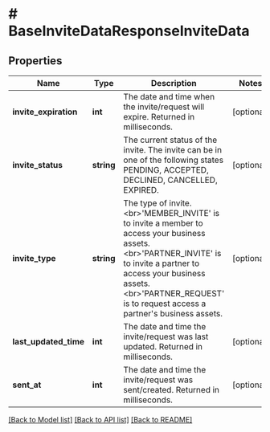 # # BaseInviteDataResponseInviteData

## Properties

Name | Type | Description | Notes
------------ | ------------- | ------------- | -------------
**invite_expiration** | **int** | The date and time when the invite/request will expire. Returned in milliseconds. | [optional]
**invite_status** | **string** | The current status of the invite. The invite can be in one of the following states PENDING, ACCEPTED, DECLINED, CANCELLED, EXPIRED. | [optional]
**invite_type** | **string** | The type of invite. &lt;br&gt;&#39;MEMBER_INVITE&#39; is to invite a member to access your business assets. &lt;br&gt;&#39;PARTNER_INVITE&#39; is to invite a partner to access your business assets. &lt;br&gt;&#39;PARTNER_REQUEST&#39; is to request access a partner&#39;s business assets. | [optional]
**last_updated_time** | **int** | The date and time the invite/request was last updated. Returned in milliseconds. | [optional]
**sent_at** | **int** | The date and time the invite/request was sent/created. Returned in milliseconds. | [optional]

[[Back to Model list]](../../README.md#models) [[Back to API list]](../../README.md#endpoints) [[Back to README]](../../README.md)
